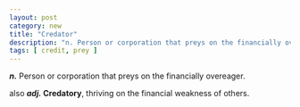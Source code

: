 ```yaml
---
layout: post
category: new
title: "Credator"
description: "n. Person or corporation that preys on the financially overeager. | also adj. Credatory, thrives on the financial weakness of others. (cont&#039;d...)"
tags: [ credit, prey ]
---
```


***n.*** Person or corporation that preys on the financially overeager.

also ***adj.* Credatory**, thriving on the financial weakness of others.